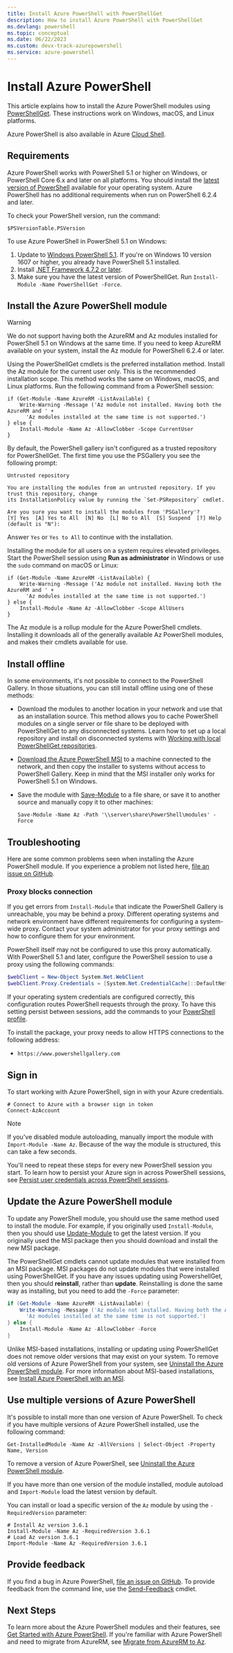 ```yaml
---
title: Install Azure PowerShell with PowerShellGet
description: How to install Azure PowerShell with PowerShellGet
ms.devlang: powershell
ms.topic: conceptual
ms.date: 06/22/2023
ms.custom: devx-track-azurepowershell
ms.service: azure-powershell
---
```


# Install Azure PowerShell

This article explains how to install the Azure PowerShell modules using
[PowerShellGet][01]. These instructions work on Windows,
macOS, and Linux platforms.

Azure PowerShell is also available in Azure [Cloud Shell][02].

## Requirements

Azure PowerShell works with PowerShell 5.1 or higher on Windows, or PowerShell Core 6.x and later on
all platforms. You should install the [latest version of PowerShell][03] available for your
operating system. Azure PowerShell has no additional requirements when run on PowerShell 6.2.4 and
later.

To check your PowerShell version, run the command:

```azurepowershell-interactive
$PSVersionTable.PSVersion
```

To use Azure PowerShell in PowerShell 5.1 on Windows:

1. Update to [Windows PowerShell 5.1][04]. If you're on Windows 10 version 1607 or higher, you
   already have PowerShell 5.1 installed.
2. Install [.NET Framework 4.7.2 or later][05].
3. Make sure you have the latest version of PowerShellGet. Run
   `Install-Module -Name PowerShellGet -Force`.

## Install the Azure PowerShell module

> [!WARNING]
> We do not support having both the AzureRM and Az modules installed for PowerShell 5.1 on Windows
> at the same time. If you need to keep AzureRM available on your system, install the Az module for
> PowerShell 6.2.4 or later.

Using the PowerShellGet cmdlets is the preferred installation method. Install the Az module for the
current user only. This is the recommended installation scope. This method works the same on
Windows, macOS, and Linux platforms. Run the following command from a PowerShell session:

```powershell-interactive
if (Get-Module -Name AzureRM -ListAvailable) {
    Write-Warning -Message ('Az module not installed. Having both the AzureRM and ' +
      'Az modules installed at the same time is not supported.')
} else {
    Install-Module -Name Az -AllowClobber -Scope CurrentUser
}
```

By default, the PowerShell gallery isn't configured as a trusted repository for PowerShellGet. The
first time you use the PSGallery you see the following prompt:

```Output
Untrusted repository

You are installing the modules from an untrusted repository. If you trust this repository, change
its InstallationPolicy value by running the `Set-PSRepository` cmdlet.

Are you sure you want to install the modules from 'PSGallery'?
[Y] Yes  [A] Yes to All  [N] No  [L] No to All  [S] Suspend  [?] Help (default is "N"):
```

Answer `Yes` or `Yes to All` to continue with the installation.

Installing the module for all users on a system requires elevated privileges. Start the PowerShell
session using **Run as administrator** in Windows or use the `sudo` command on macOS or Linux:

```powershell-interactive
if (Get-Module -Name AzureRM -ListAvailable) {
    Write-Warning -Message ('Az module not installed. Having both the AzureRM and ' +
      'Az modules installed at the same time is not supported.')
} else {
    Install-Module -Name Az -AllowClobber -Scope AllUsers
}
```

The Az module is a rollup module for the Azure PowerShell cmdlets. Installing it downloads all of
the generally available Az PowerShell modules, and makes their cmdlets available for use.

## Install offline

In some environments, it's not possible to connect to the PowerShell Gallery. In those situations,
you can still install offline using one of these methods:

* Download the modules to another location in your network and use that as an installation source.
  This method allows you to cache PowerShell modules on a single server or file share to be deployed
  with PowerShellGet to any disconnected systems. Learn how to set up a local repository and install
  on disconnected systems with [Working with local PowerShellGet repositories][06].
* [Download the Azure PowerShell MSI][07] to a machine connected to the network, and then copy the
  installer to systems without access to PowerShell Gallery. Keep in mind that the MSI installer
  only works for PowerShell 5.1 on Windows.
* Save the module with [Save-Module][08] to a file share, or save it to another source and manually
  copy it to other machines:

  ```powershell-interactive
  Save-Module -Name Az -Path '\\server\share\PowerShell\modules' -Force
  ```

## Troubleshooting

Here are some common problems seen when installing the Azure PowerShell module. If you experience a
problem not listed here, [file an issue on GitHub][09].

### Proxy blocks connection

If you get errors from `Install-Module` that indicate the PowerShell Gallery is unreachable, you may
be behind a proxy. Different operating systems and network environment have different requirements
for configuring a system-wide proxy. Contact your system administrator for your proxy settings and
how to configure them for your environment.

PowerShell itself may not be configured to use this proxy automatically. With PowerShell 5.1 and
later, configure the PowerShell session to use a proxy using the following commands:

```powershell
$webClient = New-Object System.Net.WebClient
$webClient.Proxy.Credentials = [System.Net.CredentialCache]::DefaultNetworkCredentials
```

If your operating system credentials are configured correctly, this configuration routes PowerShell
requests through the proxy. To have this setting persist between sessions, add the commands to your
[PowerShell profile][10].

To install the package, your proxy needs to allow HTTPS connections to the following address:

* `https://www.powershellgallery.com`

## Sign in

To start working with Azure PowerShell, sign in with your Azure credentials.

```azurepowershell-interactive
# Connect to Azure with a browser sign in token
Connect-AzAccount
```

> [!NOTE]
> If you've disabled module autoloading, manually import the module with `Import-Module -Name Az`.
> Because of the way the module is structured, this can take a few seconds.

You'll need to repeat these steps for every new PowerShell session you start. To learn how to
persist your Azure sign in across PowerShell sessions, see
[Persist user credentials across PowerShell sessions][11].

## Update the Azure PowerShell module

To update any PowerShell module, you should use the same method used to install the module. For
example, if you originally used `Install-Module`, then you should use [Update-Module][12] to get the
latest version. If you originally used the MSI package then you should download and install the new
MSI package.

The PowerShellGet cmdlets cannot update modules that were installed from an MSI package. MSI
packages do not update modules that were installed using PowerShellGet. If you have any issues
updating using PowershellGet, then you should **reinstall**, rather than **update**. Reinstalling is
done the same way as installing, but you need to add the `-Force` parameter:

```powershell
if (Get-Module -Name AzureRM -ListAvailable) {
    Write-Warning -Message ('Az module not installed. Having both the AzureRM and ' +
      'Az modules installed at the same time is not supported.')
} else {
    Install-Module -Name Az -AllowClobber -Force
}
```

Unlike MSI-based installations, installing or updating using PowerShellGet does not remove older
versions that may exist on your system. To remove old versions of Azure PowerShell from your system,
see [Uninstall the Azure PowerShell module][13]. For more information about MSI-based installations,
see [Install Azure PowerShell with an MSI][14].

## Use multiple versions of Azure PowerShell

It's possible to install more than one version of Azure PowerShell. To check if you have multiple
versions of Azure PowerShell installed, use the following command:

```powershell-interactive
Get-InstalledModule -Name Az -AllVersions | Select-Object -Property Name, Version
```

To remove a version of Azure PowerShell, see [Uninstall the Azure PowerShell module][13].

If you have more than one version of the module installed, module autoload and `Import-Module` load
the latest version by default.

You can install or load a specific version of the `Az` module by using the `-RequiredVersion`
parameter:

```powershell-interactive
# Install Az version 3.6.1
Install-Module -Name Az -RequiredVersion 3.6.1
# Load Az version 3.6.1
Import-Module -Name Az -RequiredVersion 3.6.1
```

## Provide feedback

If you find a bug in Azure PowerShell, [file an issue on GitHub][09]. To provide feedback from the
command line, use the [Send-Feedback][17] cmdlet.

## Next Steps

To learn more about the Azure PowerShell modules and their features, see
[Get Started with Azure PowerShell][18]. If you're familiar with Azure PowerShell and need to
migrate from AzureRM, see [Migrate from AzureRM to Az][19].

<!-- link references -->
[01]: /powershell/gallery/powershellget/install-powershellget
[02]: /azure/cloud-shell/overview
[03]: /powershell/scripting/install/installing-powershell
[04]: /powershell/scripting/windows-powershell/install/installing-windows-powershell#upgrading-existing-windows-powershell
[05]: /dotnet/framework/install
[06]: /powershell/gallery/how-to/working-with-local-psrepositories
[07]: install-az-ps-msi.md
[08]: /powershell/module/PowershellGet/Save-Module
[09]: https://github.com/azure/azure-powershell/issues
[10]: /powershell/module/microsoft.powershell.core/about/about_profiles
[11]: context-persistence.md
[12]: /powershell/module/powershellget/update-module
[13]: uninstall-az-ps.md
[14]: install-az-ps-msi.md
[17]: /powershell/module/az.accounts/send-feedback
[18]: get-started-azureps.md
[19]: migrate-from-azurerm-to-az.md
